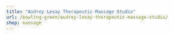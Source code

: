 ```yaml
---
title: "Audrey Lesay Therapeutic Massage Studio"
url: /bowling-green/audrey-lesay-therapeutic-massage-studio/
shop: massage
---
```

